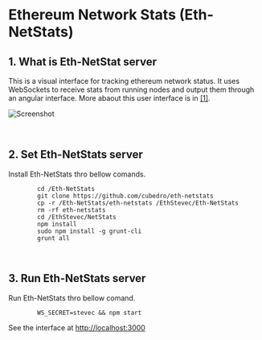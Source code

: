 # Ethereum Network Stats (Eth-NetStats)

## 1. What is Eth-NetStat server

This is a visual interface for tracking ethereum network status. It uses WebSockets to receive stats from running nodes and output them through an angular interface. More abaout this user interface is in [[1]](https://github.com/cubedro/eth-netstats).

![Screenshot](https://raw.githubusercontent.com/cubedro/eth-netstats/master/src/images/screenshot.jpg?v=0.0.6 "Screenshot")

</br>

## 2. Set Eth-NetStats server

Install Eth-NetStats thro bellow comands.

```shell
        cd /Eth-NetStats
	    git clone https://github.com/cubedro/eth-netstats
	    cp -r /Eth-NetStats/eth-netstats /EthStevec/Eth-NetStats
        rm -rf eth-netstats
        cd /EthStevec/NetStats
	    npm install 
        sudo npm install -g grunt-cli
        grunt all
```

</br>

## 3. Run Eth-NetStats server

Run Eth-NetStats thro bellow comand.

```shell
        WS_SECRET=stevec && npm start
```

See the interface at <http://localhost:3000>